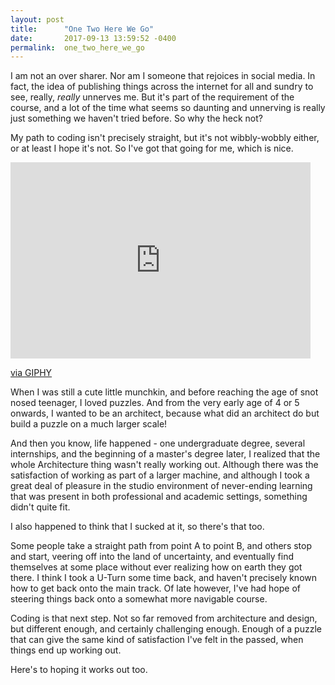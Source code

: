 ```yaml
---
layout: post
title:      "One Two Here We Go"
date:       2017-09-13 13:59:52 -0400
permalink:  one_two_here_we_go
---
```



I am not an over sharer. Nor am I someone that rejoices in social media. In fact, the idea of publishing things across the internet for all and sundry to see, really, *really* unnerves me. But it's part of the requirement of the course, and a lot of the time what seems so daunting and unnerving is really just something we haven't tried before. So why the heck not? 

My path to coding isn't precisely straight, but it's not wibbly-wobbly either, or at least I hope it's not. So I've got that going for me, which is nice. 

<iframe src="https://giphy.com/embed/LWWbZkz1o4jMk" width="480" height="314" frameBorder="0" class="giphy-embed" allowFullScreen></iframe><p><a href="https://giphy.com/gifs/origins-of-vampire-mythology-LWWbZkz1o4jMk">via GIPHY</a></p>

When I was still a cute little munchkin, and before reaching the age of snot nosed teenager, I loved puzzles. And from the very early age of 4 or 5 onwards, I wanted to be an architect, because what did an architect do but build a puzzle on a much larger scale! 

And then you know, life happened -  one undergraduate degree, several internships, and the beginning of a master's degree later, I realized that the whole Architecture thing wasn't really working out. Although there was the satisfaction of working as part of a larger machine, and although I took a great deal of pleasure in the studio environment of never-ending learning that was present in both professional and academic settings, something didn't quite fit. 

I also happened to think that I sucked at it, so there's that too. 

Some people take a straight path from point A to point B, and others stop and start, veering off into the land of uncertainty, and eventually find themselves at some place without ever realizing how on earth they got there. I think I took a U-Turn some time back, and haven't precisely known how to get back onto the main track. Of late however, I've had hope of steering things back onto a somewhat more navigable course. 

Coding is that next step. Not so far removed from architecture and design, but different enough, and certainly challenging enough. Enough of a puzzle that can give the same kind of satisfaction I've felt in the passed, when things end up working out. 

Here's to hoping it works out too.

